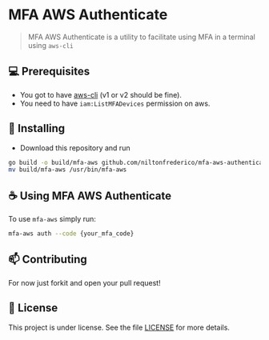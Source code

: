 # MFA AWS Authenticate

> MFA AWS Authenticate is a utility to facilitate using MFA in a terminal using `aws-cli`

## 💻 Prerequisites

* You got to have [aws-cli](https://docs.aws.amazon.com/cli/latest/userguide/getting-started-install.html) (v1 or v2 should be fine).
* You need to have `iam:ListMFADevices` permission on aws.

## 🚀 Installing

* Download this repository and run

```bash
go build -o build/mfa-aws github.com/niltonfrederico/mfa-aws-authenticate
mv build/mfa-aws /usr/bin/mfa-aws
```

## ☕ Using MFA AWS Authenticate

To use `mfa-aws` simply run:

```bash
mfa-aws auth --code {your_mfa_code}
```

## 📫 Contributing

For now just forkit and open your pull request!

## 📝 License

This project is under license. See the file [LICENSE](LICENSE.md) for more details.
